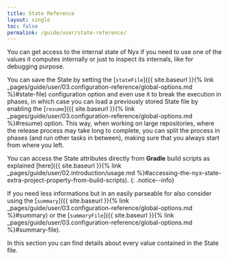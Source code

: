 ```yaml
---
title: State Reference
layout: single
toc: false
permalink: /guide/user/state-reference/
---
```


You can get access to the internal state of Nyx if you need to use one of the values it computes internally or just to inspect its internals, like for debugging purpose.

You can save the State by setting the [`stateFile`]({{ site.baseurl }}{% link _pages/guide/user/03.configuration-reference/global-options.md %}#state-file) configuration option and even use it to break the execution in phases, in which case you can load a previously stored State file by enabling the [`resume`]({{ site.baseurl }}{% link _pages/guide/user/03.configuration-reference/global-options.md %}#resume) option. This way, when working on large repositories, where the release process may take long to complete, you can split the process in phases (and run other tasks in between), making sure that you always start from where you left.

You can access the State attributes directly from **Gradle** build scripts as explained [here]({{ site.baseurl }}{% link _pages/guide/user/02.introduction/usage.md %}#accessing-the-nyx-state-extra-project-property-from-build-scripts).
{: .notice--info}

If you need less informations but in an easily parseable for also consider using the [`summary`]({{ site.baseurl }}{% link _pages/guide/user/03.configuration-reference/global-options.md %}#summary) or the [`summaryFile`]({{ site.baseurl }}{% link _pages/guide/user/03.configuration-reference/global-options.md %}#summary-file).

In this section you can find details about every value contained in the State file.